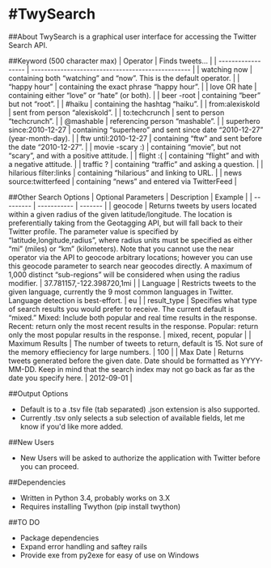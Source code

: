 #TwySearch
=========

##About
TwySearch is a graphical user interface for accessing the Twitter Search API.

##Keyword (500 character max)
| Operator |	Finds tweets… |
| ------------------ | ------------------------------------------------- |
| watching now	| containing both “watching” and “now”. This is the default operator. |
| “happy hour” |	containing the exact phrase “happy hour”. |
| love OR hate |	containing either “love” or “hate” (or both). |
| beer -root |	containing “beer” but not “root”. |
| #haiku |	containing the hashtag “haiku”. |
| from:alexiskold |	sent from person “alexiskold”. |
| to:techcrunch |	sent to person “techcrunch”. |
| @mashable |	referencing person “mashable”. |
| superhero since:2010-12-27 | containing “superhero” and sent since date “2010-12-27” (year-month-day). |
| ftw until:2010-12-27 |	containing “ftw” and sent before the date “2010-12-27”. |
| movie -scary :)	| containing “movie”, but not “scary”, and with a positive attitude. |
| flight :(	| containing “flight” and with a negative attitude. |
| traffic ?	| containing “traffic” and asking a question. |
| hilarious filter:links	| containing “hilarious” and linking to URL. |
| news source:twitterfeed	| containing “news” and entered via TwitterFeed |

##Other Search Options
| Optional Parameters | Description | Example |
| --------- | ----------- | ------- |
| geocode | Returns tweets by users located within a given radius of the given latitude/longitude. The location is preferentially taking from the Geotagging API, but will fall back to their Twitter profile. The parameter value is specified by “latitude,longitude,radius”, where radius units must be specified as either “mi” (miles) or “km” (kilometers). Note that you cannot use the near operator via the API to geocode arbitrary locations; however you can use this geocode parameter to search near geocodes directly. A maximum of 1,000 distinct “sub-regions” will be considered when using the radius modifier. | 37.781157,-122.398720,1mi |
| Language | Restricts tweets to the given language, currently the 9 most common languages in Twitter. Language detection is best-effort. | eu |
| result_type | Specifies what type of search results you would prefer to receive. The current default is “mixed.” Mixed: Include both popular and real time results in the response. Recent: return only the most recent results in the response. Popular: return only the most popular results in the response. | mixed, recent, popular |
| Maximum Results | The number of tweets to return, default is 15. Not sure of the memory effieciency for large numbers. | 100 |
| Max Date | Returns tweets generated before the given date. Date should be formatted as YYYY-MM-DD. Keep in mind that the search index may not go back as far as the date you specify here. | 2012-09-01 |

##Output Options
* Default is to a .tsv file (tab separated) .json extension is also supported.
* Currently .tsv only selects a sub selection of available fields, let me know if you'd like more added.

##New Users
* New Users will be asked to authorize the application with Twitter before you can proceed.

##Dependencies
* Written in Python 3.4, probably works on 3.X
* Requires installing Twython (pip install twython)

##TO DO
* Package dependencies
* Expand error handling and saftey rails
* Provide exe from py2exe for easy of use on Windows
